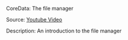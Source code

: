 CoreData: The file manager

Source: [Youtube Video](http://goo.gl/c9hjFq)

Description: An introduction to the file manager
